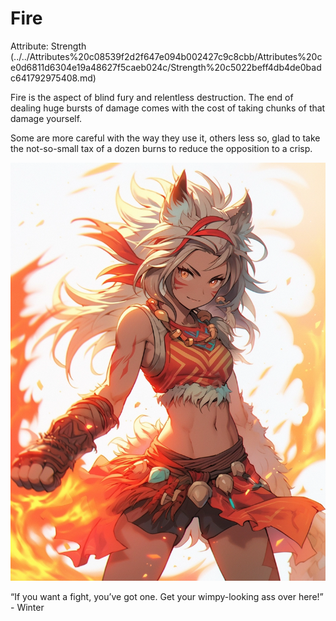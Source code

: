 # Fire

Attribute: Strength (../../Attributes%20c08539f2d2f647e094b002427c9c8cbb/Attributes%20ce0d6811d6304e19a48627f5caeb024c/Strength%20c5022beff4db4de0badc641792975408.md)

Fire is the aspect of blind fury and relentless destruction. The end of dealing huge bursts of damage comes with the cost of taking chunks of that damage yourself.

Some are more careful with the way they use it, others less so, glad to take the not-so-small tax of a dozen burns to reduce the opposition to a crisp.

![“If you want a fight, you’ve got one. Get your wimpy-looking ass over here!” - Winter](Fire/winter.webp)

“If you want a fight, you’ve got one. Get your wimpy-looking ass over here!” - Winter
